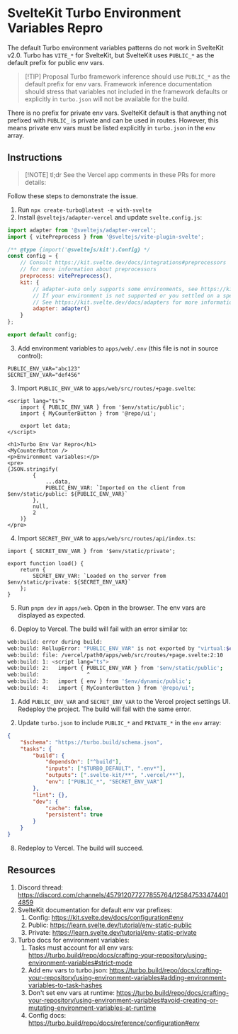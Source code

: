# SvelteKit Turbo Environment Variables Repro

The default Turbo environment variables patterns do not work in SvelteKit v2.0. Turbo has `VITE_*` for SvelteKit, but SvelteKit uses `PUBLIC_*` as the default prefix for public env vars.

> [!TIP] Proposal
> Turbo framework inference should use `PUBLIC_*` as the default prefix for env vars.
> Framework inference documentation should stress that variables not included in the framework defaults or explicitly in `turbo.json` will not be available for the build.

There is no prefix for private env vars. SvelteKit default is that anything not prefixed with `PUBLIC_` is private and can be used in routes. However, this means private env vars must be listed explicitly in `turbo.json` in the `env` array.

## Instructions

> [!NOTE] tl;dr
> See the Vercel app comments in these PRs for more details:

Follow these steps to demonstrate the issue.

1. Run `npx create-turbo@latest -e with-svelte`
2. Install `@sveltejs/adapter-vercel` and update `svelte.config.js`:

```javascript
import adapter from '@sveltejs/adapter-vercel';
import { vitePreprocess } from '@sveltejs/vite-plugin-svelte';

/** @type {import('@sveltejs/kit').Config} */
const config = {
	// Consult https://kit.svelte.dev/docs/integrations#preprocessors
	// for more information about preprocessors
	preprocess: vitePreprocess(),
	kit: {
		// adapter-auto only supports some environments, see https://kit.svelte.dev/docs/adapter-auto for a list.
		// If your environment is not supported or you settled on a specific environment, switch out the adapter.
		// See https://kit.svelte.dev/docs/adapters for more information about adapters.
		adapter: adapter()
	}
};

export default config;
```

3. Add environment variables to `apps/web/.env` (this file is not in source control):

```env
PUBLIC_ENV_VAR="abc123"
SECRET_ENV_VAR="def456"
```

3. Import `PUBLIC_ENV_VAR` to `apps/web/src/routes/+page.svelte`:

```svelte
<script lang="ts">
	import { PUBLIC_ENV_VAR } from '$env/static/public';
	import { MyCounterButton } from '@repo/ui';

	export let data;
</script>

<h1>Turbo Env Var Repro</h1>
<MyCounterButton />
<p>Environment variables:</p>
<pre>
{JSON.stringify(
		{
			...data,
			PUBLIC_ENV_VAR: `Imported on the client from $env/static/public: ${PUBLIC_ENV_VAR}`
		},
		null,
		2
	)}
</pre>
```

4. Import `SECRET_ENV_VAR` to `apps/web/src/routes/api/index.ts`:

```svelte
import { SECRET_ENV_VAR } from '$env/static/private';

export function load() {
	return {
		SECRET_ENV_VAR: `Loaded on the server from $env/static/private: ${SECRET_ENV_VAR}`
	};
}
```

5. Run `pnpm dev` in `apps/web`. Open in the browser. The env vars are displayed as expected.

6. Deploy to Vercel. The build will fail with an error similar to:

```sh
web:build: error during build:
web:build: RollupError: "PUBLIC_ENV_VAR" is not exported by "virtual:$env/static/public", imported by "src/routes/+page.svelte".
web:build: file: /vercel/path0/apps/web/src/routes/+page.svelte:2:10
web:build: 1: <script lang="ts">
web:build: 2:   import { PUBLIC_ENV_VAR } from '$env/static/public';
web:build:               ^
web:build: 3:   import { env } from '$env/dynamic/public';
web:build: 4:   import { MyCounterButton } from '@repo/ui';
```

1. Add `PUBLIC_ENV_VAR` and `SECRET_ENV_VAR` to the Vercel project settings UI. Redeploy the project. The build will fail with the same error.

2. Update `turbo.json` to include `PUBLIC_*` and `PRIVATE_*` in the `env` array:

```json
{
	"$schema": "https://turbo.build/schema.json",
	"tasks": {
		"build": {
			"dependsOn": ["^build"],
			"inputs": ["$TURBO_DEFAULT", ".env*"],
			"outputs": [".svelte-kit/**", ".vercel/**"],
			"env": ["PUBLIC_*", "SECRET_ENV_VAR"]
		},
		"lint": {},
		"dev": {
			"cache": false,
			"persistent": true
		}
	}
}
```

8. Redeploy to Vercel. The build will succeed.

## Resources

1. Discord thread: https://discord.com/channels/457912077277855764/1258475334744014859
2. SvelteKit documentation for default env var prefixes:
   1. Config: https://kit.svelte.dev/docs/configuration#env
   2. Public: https://learn.svelte.dev/tutorial/env-static-public
   3. Private: https://learn.svelte.dev/tutorial/env-static-private
3. Turbo docs for environment variables:
   1. Tasks must account for all env vars: https://turbo.build/repo/docs/crafting-your-repository/using-environment-variables#strict-mode
   2. Add env vars to turbo.json: https://turbo.build/repo/docs/crafting-your-repository/using-environment-variables#adding-environment-variables-to-task-hashes
   3. Don't set env vars at runtime: https://turbo.build/repo/docs/crafting-your-repository/using-environment-variables#avoid-creating-or-mutating-environment-variables-at-runtime
   4. Config docs: https://turbo.build/repo/docs/reference/configuration#env
